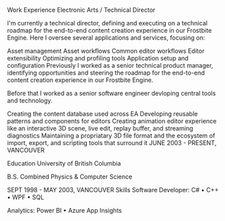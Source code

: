 Work Experience
Electronic Arts / Technical Director

I'm currently a technical director, defining and executing on a technical roadmap for the end-to-end content creation experience in our Frostbite Engine. Here I oversee several applications and services, focusing on:

Asset management
Asset workflows
Common editor workflows
Editor extensibility
Optimizing and profiling tools
Application setup and configuration
Previously I worked as a senior technical product manager, identifying opportunities and steering the roadmap for the end-to-end content creation experience in our Frostbite Engine.

Before that I worked as a senior software engineer devloping central tools and technology.

Creating the content database used across EA
Developing reusable patterns and components for editors
Creating animation editor experience like an interactive 3D scene, live edit, replay buffer, and streaming diagnostics
Maintaining a propriatary 3D file format and the ecosystem of import, export, and scripting tools that surround it
JUNE 2003 - PRESENT, VANCOUVER

 Education
University of British Columbia

B.S. Combined Physics & Computer Science

SEPT 1998 - MAY 2003, VANCOUVER
 Skills
Software Developer: C# • C++ • WPF • SQL

Analytics: Power BI • Azure App Insights
